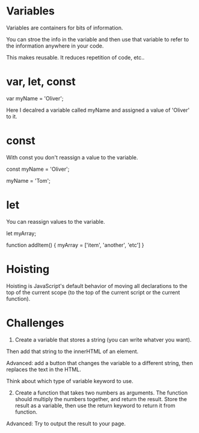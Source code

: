 # Variables

Variables are containers for bits of information.

You can stroe the info in the variable and then use that variable to refer to the information anywhere in your code.

This makes reusable. It reduces repetition of code, etc..


# var, let, const

var myName = 'Oliver';

Here I decalred a variable called myName and assigned a value of 'Oliver' to it.


# const

With const you don't reassign a value to the variable.

const myName = 'Oliver';

myName = 'Tom';



# let 

You can reassign values to the variable.

let myArray;

function addItem() {
   myArray = ['item', 'another', 'etc']
}

# Hoisting

Hoisting is JavaScript's default behavior of moving all declarations to the top of the current scope (to the top of the current script or the current function).


# Challenges

1. Create a variable that stores a string (you can write whatver you want).

Then add that string to the innerHTML of an element.

Advanced: add a button that changes the variable to a different string, then replaces the text in the HTML.

Think about which type of variable keyword to use.


2. Create a function that takes two numbers as arguments. The function should multiply the numbers together, and return the result. Store the result as a variable, then use the return keyword to return it from function.

Advanced: Try to output the result to your page.


